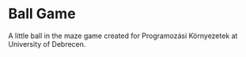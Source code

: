 Ball Game
=========

A little ball in the maze game created for Programozási Környezetek at University of Debrecen.
